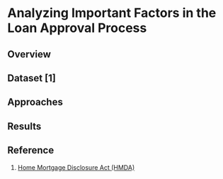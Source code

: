 # Analyzing Important Factors in the Loan Approval Process


## Overview


## Dataset [1]


## Approaches



## Results

<!-- * Naive Bayes

<picture>
  <img src="https://github.com/neilchen1998/image-segmentation-project/blob/main/results/naive-bayes-result.jpg" width="250" height="250">
</picture> -->

## Reference

1. [Home Mortgage Disclosure Act (HMDA)](https://www.consumerfinance.gov/data-research/hmda/historic-data/)
